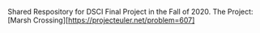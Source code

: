 Shared Respository for DSCI Final Project in the Fall of 2020.
The Project: [Marsh Crossing][https://projecteuler.net/problem=607]

